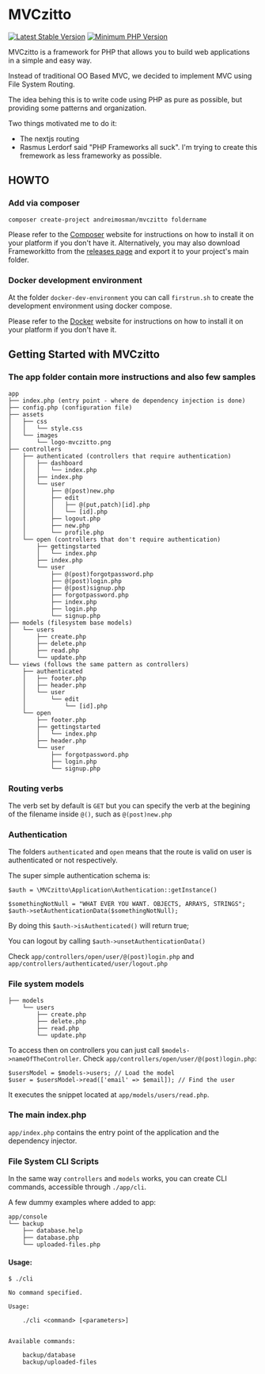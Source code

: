 # MVCzitto
[![Latest Stable Version](https://img.shields.io/packagist/v/andreimosman/mvczitto.svg?style=flat-square)](https://packagist.org/packages/andreimosman/mvczitto)
[![Minimum PHP Version](https://img.shields.io/badge/php-%3E%3D%207.4-8892BF.svg?style=flat-square)](https://php.net/)

MVCzitto is a framework for PHP that allows you to build web applications in a simple and easy way.

Instead of traditional OO Based MVC, we decided to implement MVC using File System Routing. 

The idea behing this is to write code using PHP as pure as possible, but providing some patterns and organization.

Two things motivated me to do it:
 - The nextjs routing
 - Rasmus Lerdorf said "PHP Frameworks all suck". I'm trying to create this fremework as less frameworky as possible.

## HOWTO


### Add via composer

```
composer create-project andreimosman/mvczitto foldername
```

Please refer to the [Composer](https://getcomposer.org/) website for instructions on how to install it on your platform if you don't have it.
Alternatively, you may also download Frameworkitto from the [releases page](https://github.com/andreimosman/mvczitto/releases) and export it to your project's main folder.

### Docker development environment

At the folder `docker-dev-environment` you can call `firstrun.sh` to create the development environment using docker compose.

Please refer to the [Docker](https://www.docker.com/get-started) website for instructions on how to install it on your platform if you don't have it.

## Getting Started with MVCzitto

### The app folder contain more instructions and also few samples

```
app
├── index.php (entry point - where de dependency injection is done)
├── config.php (configuration file)
├── assets
│   ├── css
│   │   └── style.css
│   └── images
│       └── logo-mvczitto.png
├── controllers
│   ├── authenticated (controllers that require authentication)
│   │   ├── dashboard
│   │   │   └── index.php
│   │   ├── index.php
│   │   └── user
│   │       ├── @(post)new.php
│   │       ├── edit
│   │       │   ├── @(put,patch)[id].php
│   │       │   └── [id].php
│   │       ├── logout.php
│   │       ├── new.php
│   │       └── profile.php
│   └── open (controllers that don't require authentication)
│       ├── gettingstarted
│       │   └── index.php
│       ├── index.php
│       └── user
│           ├── @(post)forgotpassword.php
│           ├── @(post)login.php
│           ├── @(post)signup.php
│           ├── forgotpassword.php
│           ├── index.php
│           ├── login.php
│           └── signup.php
├── models (filesystem base models)
│   └── users
│       ├── create.php
│       ├── delete.php
│       ├── read.php
│       └── update.php
└── views (follows the same pattern as controllers)
    ├── authenticated
    │   ├── footer.php
    │   ├── header.php
    │   └── user
    │       └── edit
    │           └── [id].php
    └── open
        ├── footer.php
        ├── gettingstarted
        │   └── index.php
        ├── header.php
        └── user
            ├── forgotpassword.php
            ├── login.php
            └── signup.php
```

### Routing verbs

The verb set by default is ``GET`` but you can specify the verb at the begining of the filename inside ``@()``, such as ``@(post)new.php``


### Authentication

The folders ``authenticated`` and ``open`` means that the route is valid on user is authenticated or not respectively.

The super simple authentication schema is:

```
$auth = \MVCzitto\Application\Authentication::getInstance()

$somethingNotNull = "WHAT EVER YOU WANT. OBJECTS, ARRAYS, STRINGS";
$auth->setAuthenticationData($somethingNotNull);
```

By doing this ```$auth->isAuthenticated()``` will return true;

You can logout by calling ```$auth->unsetAuthenticationData()```

Check `app/controllers/open/user/@(post)login.php` and `app/controllers/authenticated/user/logout.php`

### File system models

```
├── models
    └── users
        ├── create.php
        ├── delete.php
        ├── read.php
        └── update.php
```
To access then on controllers you can just call `$models->nameOfTheController`. Check `app/controllers/open/user/@(post)login.php`:

```
$usersModel = $models->users; // Load the model
$user = $usersModel->read(['email' => $email]); // Find the user
```

It executes the snippet located at `app/models/users/read.php`.

### The main index.php

`app/index.php` contains the entry point of the application and the dependency injector.

### File System CLI Scripts

In the same way `controllers` and `models` works, you can create CLI commands, accessible through `./app/cli`.

A few dummy examples where added to app:

```
app/console
└── backup
    ├── database.help
    ├── database.php
    └── uploaded-files.php
```

#### Usage:

```
$ ./cli

No command specified.

Usage:

    ./cli <command> [<parameters>]


Available commands:

    backup/database
    backup/uploaded-files
```
